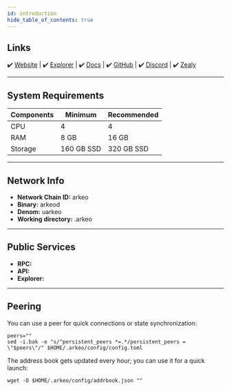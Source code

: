 ```yaml
---
id: introduction
hide_table_of_contents: true
---
```


## Links

 ✔️ [Website](https://pryzm.zone/) | ✔️ [Explorer](XXXXXXX) | ✔️ [Docs](https://docs.pryzm.zone/) | ✔️ [GitHub](https://github.com/pryzm-finance) | ✔️ [Discord](https://discord.gg/pryzm-869587037286715422) | ✔️ [Zealy](https://zealy.io/c/pryzm/invite/DveYnib291jkkq4hXfTBJ)


---

## **System Requirements**

| Components | Minimum      | **Recommended** |
|------------|--------------|-----------------|
| CPU        | 4            | 4               |
| RAM        | 8 GB         | 16 GB           |
| Storage    | 160 GB SSD   | 320 GB SSD      |


---

## **Network Info**

- **Network Chain ID:** arkeo
- **Binary:** arkeod
- **Denom:** uarkeo
- **Working directory:** .arkeo

---

## **Public Services**

- **RPC:** 
- **API:** 
- **Explorer:** 

---

## **Peering**

You can use a peer for quick connections or state synchronization:

```shell
peers=""
sed -i.bak -e "s/^persistent_peers *=.*/persistent_peers = \"$peers\"/" $HOME/.arkeo/config/config.toml
```

The address book gets updated every hour; you can use it for a quick launch:

```shell
wget -O $HOME/.arkeo/config/addrbook.json ""
```